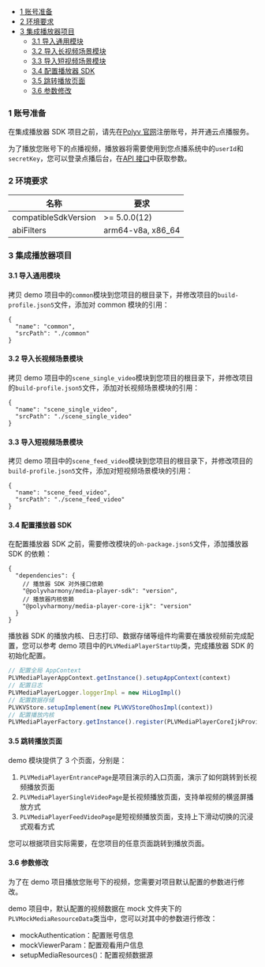 <!-- START doctoc generated TOC please keep comment here to allow auto update -->
<!-- DON'T EDIT THIS SECTION, INSTEAD RE-RUN doctoc TO UPDATE -->

- [1 账号准备](#1-%E8%B4%A6%E5%8F%B7%E5%87%86%E5%A4%87)
- [2 环境要求](#2-%E7%8E%AF%E5%A2%83%E8%A6%81%E6%B1%82)
- [3 集成播放器项目](#3-%E9%9B%86%E6%88%90%E6%92%AD%E6%94%BE%E5%99%A8%E9%A1%B9%E7%9B%AE)
  - [3.1 导入通用模块](#31-%E5%AF%BC%E5%85%A5%E9%80%9A%E7%94%A8%E6%A8%A1%E5%9D%97)
  - [3.2 导入长视频场景模块](#32-%E5%AF%BC%E5%85%A5%E9%95%BF%E8%A7%86%E9%A2%91%E5%9C%BA%E6%99%AF%E6%A8%A1%E5%9D%97)
  - [3.3 导入短视频场景模块](#33-%E5%AF%BC%E5%85%A5%E7%9F%AD%E8%A7%86%E9%A2%91%E5%9C%BA%E6%99%AF%E6%A8%A1%E5%9D%97)
  - [3.4 配置播放器 SDK](#34-%E9%85%8D%E7%BD%AE%E6%92%AD%E6%94%BE%E5%99%A8-sdk)
  - [3.5 跳转播放页面](#35-%E8%B7%B3%E8%BD%AC%E6%92%AD%E6%94%BE%E9%A1%B5%E9%9D%A2)
  - [3.6 参数修改](#36-%E5%8F%82%E6%95%B0%E4%BF%AE%E6%94%B9)

<!-- END doctoc generated TOC please keep comment here to allow auto update -->

### 1 账号准备

在集成播放器 SDK 项目之前，请先在[Polyv 官网](http://www.polyv.net/)注册账号，并开通云点播服务。

为了播放您账号下的点播视频，播放器将需要使用到您点播系统中的`userId`和`secretKey`，您可以登录点播后台，在[API 接口](https://my.polyv.net/secure/setting/api)中获取参数。

### 2 环境要求

| 名称                   | 要求                |
|----------------------|-------------------|
| compatibleSdkVersion | \>= 5.0.0(12)     |
| abiFilters           | arm64-v8a, x86_64 |

### 3 集成播放器项目

#### 3.1 导入通用模块

拷贝 demo 项目中的`common`模块到您项目的根目录下，并修改项目的`build-profile.json5`文件，添加对 common 模块的引用：

```json5
{
  "name": "common",
  "srcPath": "./common"
}
```

#### 3.2 导入长视频场景模块

拷贝 demo 项目中的`scene_single_video`模块到您项目的根目录下，并修改项目的`build-profile.json5`文件，添加对长视频场景模块的引用：

```json5
{
  "name": "scene_single_video",
  "srcPath": "./scene_single_video"
}
```

#### 3.3 导入短视频场景模块

拷贝 demo 项目中的`scene_feed_video`模块到您项目的根目录下，并修改项目的`build-profile.json5`文件，添加对短视频场景模块的引用：

```json5
{
  "name": "scene_feed_video",
  "srcPath": "./scene_feed_video"
}
```

#### 3.4 配置播放器 SDK

在配置播放器 SDK 之前，需要修改模块的`oh-package.json5`文件，添加播放器 SDK 的依赖：

```json5
{
  "dependencies": {
    // 播放器 SDK 对外接口依赖
    "@polyvharmony/media-player-sdk": "version",
    // 播放器内核依赖
    "@polyvharmony/media-player-core-ijk": "version"
  }
}
```

播放器 SDK 的播放内核、日志打印、数据存储等组件均需要在播放视频前完成配置，您可以参考 demo 项目中的`PLVMediaPlayerStartUp`类，完成播放器 SDK 的初始化配置。

```ts
// 配置全局 AppContext
PLVMediaPlayerAppContext.getInstance().setupAppContext(context)
// 配置日志
PLVMediaPlayerLogger.loggerImpl = new HiLogImpl()
// 配置数据存储
PLVKVStore.setupImplement(new PLVKVStoreOhosImpl(context))
// 配置播放内核
PLVMediaPlayerFactory.getInstance().register(PLVMediaPlayerCoreIjkProvider.getInstance())
```

#### 3.5 跳转播放页面

demo 模块提供了 3 个页面，分别是：
1. `PLVMediaPlayerEntrancePage`是项目演示的入口页面，演示了如何跳转到长视频播放页面
2. `PLVMediaPlayerSingleVideoPage`是长视频播放页面，支持单视频的横竖屏播放方式
3. `PLVMediaPlayerFeedVideoPage`是短视频播放页面，支持上下滑动切换的沉浸式观看方式

您可以根据项目实际需要，在您项目的任意页面跳转到播放页面。

#### 3.6 参数修改

为了在 demo 项目播放您账号下的视频，您需要对项目默认配置的参数进行修改。

demo 项目中，默认配置的视频数据在 mock 文件夹下的`PLVMockMediaResourceData`类当中，您可以对其中的参数进行修改：
- mockAuthentication：配置账号信息
- mockViewerParam：配置观看用户信息
- setupMediaResources()：配置视频数据源
